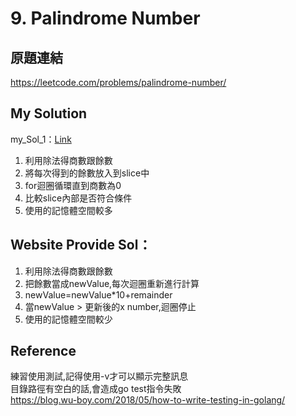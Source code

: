 # 9. Palindrome Number

## 原題連結

<https://leetcode.com/problems/palindrome-number/>

## My Solution

my_Sol_1：[Link](my_sol_1/my_sol_1.go)

1. 利用除法得商數跟餘數
2. 將每次得到的餘數放入到slice中
3. for迴圈循環直到商數為0
4. 比較slice內部是否符合條件
5. 使用的記憶體空間較多

## Website Provide Sol：

1. 利用除法得商數跟餘數
2. 把餘數當成newValue,每次迴圈重新進行計算
3. newValue=newValue*10+remainder
4. 當newValue > 更新後的x number,迴圈停止
5. 使用的記憶體空間較少

## Reference

練習使用測試,記得使用-v才可以顯示完整訊息  
目錄路徑有空白的話,會造成go test指令失敗  
<https://blog.wu-boy.com/2018/05/how-to-write-testing-in-golang/>
